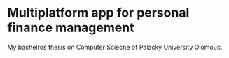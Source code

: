 # Multiplatform app for personal finance management

My bachelros thesis on Computer Sciecne of Palacky University Olomouc.
